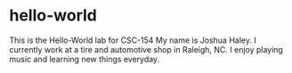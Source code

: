 # hello-world
This is the Hello-World lab for CSC-154
My name is Joshua Haley.  I currently work at a tire and automotive shop in Raleigh, NC.  I enjoy playing music and learning new things everyday.
